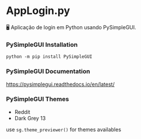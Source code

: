 # AppLogin.py

🖥 Aplicação de login em Python usando PySimpleGUI. 

### PySimpleGUI Installation

``python -m pip install PySimpleGUI``

### PySimpleGUI Documentation

https://pysimplegui.readthedocs.io/en/latest/

### PySimpleGUI Themes

- Reddit
- Dark Grey 13

use ``sg.theme_previewer()`` for themes availables